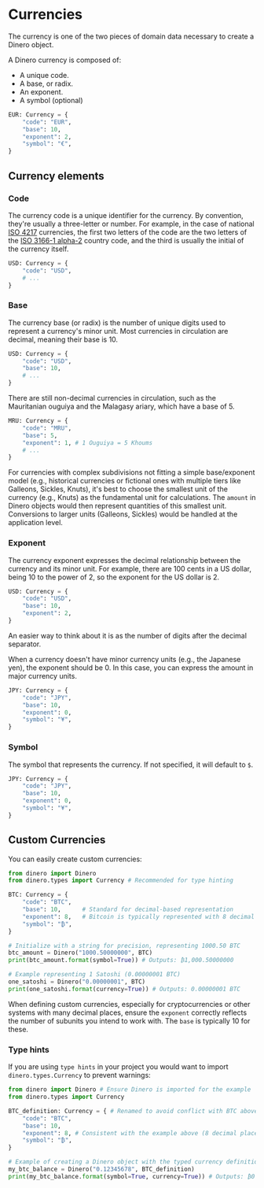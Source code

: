 # Currencies

The currency is one of the two pieces of domain data necessary to create a Dinero object.

A Dinero currency is composed of:

- A unique code.
- A base, or radix.
- An exponent.
- A symbol (optional)

```python
EUR: Currency = {
    "code": "EUR",
    "base": 10,
    "exponent": 2,
    "symbol": "€",
}
```

## Currency elements

### Code

The currency code is a unique identifier for the currency. By convention, they're usually a three-letter or number. For example, in the case of national [ISO 4217](https://en.wikipedia.org/wiki/ISO_4217) currencies, the first two letters of the code are the two letters of the [ISO 3166-1 alpha-2](https://en.wikipedia.org/wiki/ISO_3166-1_alpha-2) country code, and the third is usually the initial of the currency itself.

```python
USD: Currency = {
    "code": "USD",
    # ...
}
```

### Base

The currency base (or radix) is the number of unique digits used to represent a currency's minor unit. Most currencies in circulation are decimal, meaning their base is 10.

```python
USD: Currency = {
    "code": "USD",
    "base": 10,
    # ...
}
```

There are still non-decimal currencies in circulation, such as the Mauritanian ouguiya and the Malagasy ariary, which have a base of 5.

```python
MRU: Currency = {
    "code": "MRU",
    "base": 5,
    "exponent": 1, # 1 Ouguiya = 5 Khoums
    # ...
}
```
For currencies with complex subdivisions not fitting a simple base/exponent model (e.g., historical currencies or fictional ones with multiple tiers like Galleons, Sickles, Knuts), it's best to choose the smallest unit of the currency (e.g., Knuts) as the fundamental unit for calculations. The `amount` in Dinero objects would then represent quantities of this smallest unit. Conversions to larger units (Galleons, Sickles) would be handled at the application level.

### Exponent

The currency exponent expresses the decimal relationship between the currency and its minor unit. For example, there are 100 cents in a US dollar, being 10 to the power of 2, so the exponent for the US dollar is 2.

```python
USD: Currency = {
    "code": "USD",
    "base": 10,
    "exponent": 2,
}
```

An easier way to think about it is as the number of digits after the decimal separator.

When a currency doesn't have minor currency units (e.g., the Japanese yen), the exponent should be 0. In this case, you can express the amount in major currency units.

```python
JPY: Currency = {
    "code": "JPY",
    "base": 10,
    "exponent": 0,
    "symbol": "¥",
}
```

### Symbol

The symbol that represents the currency. If not specified, it will default to `$`.

```python
JPY: Currency = {
    "code": "JPY",
    "base": 10,
    "exponent": 0,
    "symbol": "¥",
}
```

## Custom Currencies

You can easily create custom currencies:

```python
from dinero import Dinero
from dinero.types import Currency # Recommended for type hinting

BTC: Currency = {
    "code": "BTC",
    "base": 10,      # Standard for decimal-based representation
    "exponent": 8,   # Bitcoin is typically represented with 8 decimal places (Satoshis)
    "symbol": "₿",
}

# Initialize with a string for precision, representing 1000.50 BTC
btc_amount = Dinero("1000.50000000", BTC)
print(btc_amount.format(symbol=True)) # Outputs: ₿1,000.50000000

# Example representing 1 Satoshi (0.00000001 BTC)
one_satoshi = Dinero("0.00000001", BTC)
print(one_satoshi.format(currency=True)) # Outputs: 0.00000001 BTC
```

When defining custom currencies, especially for cryptocurrencies or other systems with many decimal places, ensure the `exponent` correctly reflects the number of subunits you intend to work with. The `base` is typically 10 for these.

### Type hints

If you are using `type hints` in your project you would want to import `dinero.types.Currency` to prevent warnings:

```python
from dinero import Dinero # Ensure Dinero is imported for the example
from dinero.types import Currency

BTC_definition: Currency = { # Renamed to avoid conflict with BTC above if in same scope
    "code": "BTC",
    "base": 10,
    "exponent": 8, # Consistent with the example above (8 decimal places for Bitcoin)
    "symbol": "₿",
}

# Example of creating a Dinero object with the typed currency definition
my_btc_balance = Dinero("0.12345678", BTC_definition)
print(my_btc_balance.format(symbol=True, currency=True)) # Outputs: ₿0.12345678 BTC
```

